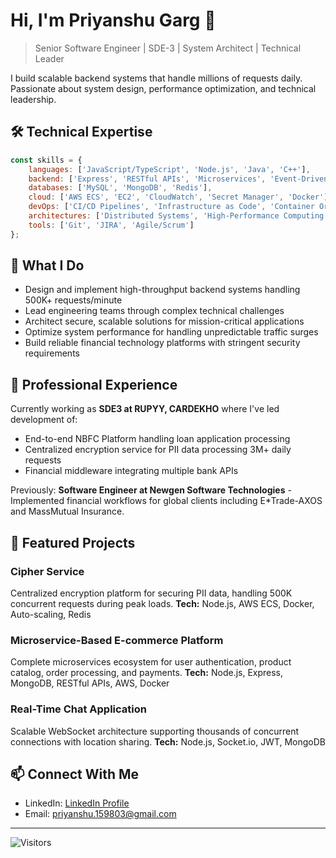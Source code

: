# Hi, I'm Priyanshu Garg 👋

> Senior Software Engineer | SDE-3 | System Architect | Technical Leader

I build scalable backend systems that handle millions of requests daily. Passionate about system design, performance optimization, and technical leadership.

## 🛠 Technical Expertise

```javascript
const skills = {
    languages: ['JavaScript/TypeScript', 'Node.js', 'Java', 'C++'],
    backend: ['Express', 'RESTful APIs', 'Microservices', 'Event-Driven Architecture'],
    databases: ['MySQL', 'MongoDB', 'Redis'],
    cloud: ['AWS ECS', 'EC2', 'CloudWatch', 'Secret Manager', 'Docker'],
    devOps: ['CI/CD Pipelines', 'Infrastructure as Code', 'Container Orchestration'],
    architectures: ['Distributed Systems', 'High-Performance Computing', 'Scalable Backend Design'],
    tools: ['Git', 'JIRA', 'Agile/Scrum']
};
```

## 🚀 What I Do

- Design and implement high-throughput backend systems handling 500K+ requests/minute
- Lead engineering teams through complex technical challenges
- Architect secure, scalable solutions for mission-critical applications
- Optimize system performance for handling unpredictable traffic surges
- Build reliable financial technology platforms with stringent security requirements

## 💼 Professional Experience

Currently working as **SDE3 at RUPYY, CARDEKHO** where I've led development of:

- End-to-end NBFC Platform handling loan application processing
- Centralized encryption service for PII data processing 3M+ daily requests
- Financial middleware integrating multiple bank APIs

Previously: **Software Engineer at Newgen Software Technologies** - Implemented financial workflows for global clients including E*Trade-AXOS and MassMutual Insurance.

## 🔭 Featured Projects

### Cipher Service
Centralized encryption platform for securing PII data, handling 500K concurrent requests during peak loads.
**Tech:** Node.js, AWS ECS, Docker, Auto-scaling, Redis

### Microservice-Based E-commerce Platform
Complete microservices ecosystem for user authentication, product catalog, order processing, and payments.
**Tech:** Node.js, Express, MongoDB, RESTful APIs, AWS, Docker

### Real-Time Chat Application
Scalable WebSocket architecture supporting thousands of concurrent connections with location sharing.
**Tech:** Node.js, Socket.io, JWT, MongoDB

## 📫 Connect With Me

- LinkedIn: [LinkedIn Profile](https://www.linkedin.com/in/priyanshu15)
- Email: priyanshu.159803@gmail.com

---

![Visitors](https://visitor-badge.glitch.me/badge?page_id=your-username.your-username)
